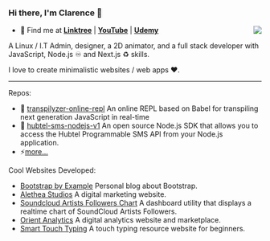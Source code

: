 ### Hi there, I'm Clarence 👋

<img align="right" src="https://github-readme-stats.vercel.app/api?username=clarnx&title_color=1fff0f&text_color=fff&icon_color=1fff0f&bg_color=000&hide_title=true&show_icons=true" />

- 🍭 Find me at [**Linktree**](https://linktr.ee/devdigest) | [**YouTube**](https://www.youtube.com/channel/UCrJuJ4Z9J-FuzYf4TyMOg7w) | [**Udemy**](https://www.udemy.com/user/devdigest/)

A Linux / I.T Admin, designer, a 2D animator, and a full stack developer with JavaScript, Node.js ♾ and Next.js ♻️ skills.

I love to create minimalistic websites / web apps ❤️.

---

Repos:

- 💽 [transpilyzer-online-repl](https://github.com/devDigestOfficial/transpilyzer-online-repl) An online REPL based on Babel for transpiling next generation JavaScript in real-time
- 🔋 [hubtel-sms-nodejs-v1](https://github.com/clarnx/hubtel-sms-nodejs-v1) An open source Node.js SDK that allows you to access the Hubtel Programmable SMS API from your Node.js application.
- ⚡[more...](https://github.com/clarnx?tab=repositories)

Cool Websites Developed:
- [Bootstrap by Example](https://bootstrapbyexample.com/) Personal blog about Bootstrap.
- [Alethea Studios](https://www.aletheastudios.com/) A digital marketing website.
- [Soundcloud Artists Followers Chart](https://chart.orientanalytics.com/) A dashboard utility that displays a realtime chart of SoundCloud Artists Followers.
- [Orient Analytics](https://marketplace.orientanalytics.com/) A digital analytics website and marketplace.
- [Smart Touch Typing](https://www.smarttouchtyping.com/) A touch typing resource website for beginners.
